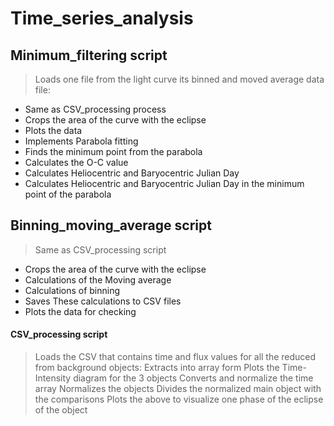 # Time_series_analysis
## Minimum_filtering script
>	Loads one file from the light curve its binned and moved average data file:
* Same as CSV_processing process
* Crops the area of the curve with the eclipse
* Plots the data
* Implements Parabola fitting
* Finds the minimum point from the parabola
* Calculates the O-C value
* Calculates Heliocentric and Baryocentric Julian Day 
* Calculates Heliocentric and Baryocentric Julian Day in the minimum point of the parabola
## Binning_moving_average script
>	Same as CSV_processing script 
* Crops the area of the curve with the eclipse
* Calculations of the Moving average
* Calculations of binning
* Saves These calculations to CSV files
* Plots the data for checking

#### CSV_processing script 
>	Loads the CSV that contains time and flux values for all the reduced from background objects:
> Extracts into array form
> Plots the Time-Intensity diagram for the 3 objects
> Converts and normalize the time array
> Normalizes the objects
> Divides the normalized main object with the comparisons
> Plots the above to visualize one phase of the eclipse of the object

